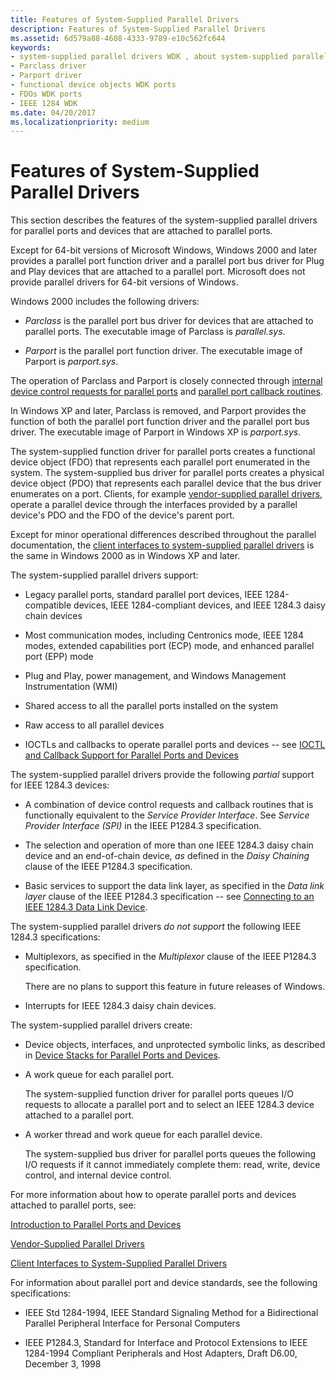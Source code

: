 ```yaml
---
title: Features of System-Supplied Parallel Drivers
description: Features of System-Supplied Parallel Drivers
ms.assetid: 6d579a88-4608-4333-9789-e10c562fc644
keywords:
- system-supplied parallel drivers WDK , about system-supplied parallel drivers
- Parclass driver
- Parport driver
- functional device objects WDK ports
- FDOs WDK ports
- IEEE 1284 WDK
ms.date: 04/20/2017
ms.localizationpriority: medium
---
```


# Features of System-Supplied Parallel Drivers





This section describes the features of the system-supplied parallel drivers for parallel ports and devices that are attached to parallel ports.

Except for 64-bit versions of Microsoft Windows, Windows 2000 and later provides a parallel port function driver and a parallel port bus driver for Plug and Play devices that are attached to a parallel port. Microsoft does not provide parallel drivers for 64-bit versions of Windows.

Windows 2000 includes the following drivers:

-   *Parclass* is the parallel port bus driver for devices that are attached to parallel ports. The executable image of Parclass is *parallel.sys*.

-   *Parport* is the parallel port function driver. The executable image of Parport is *parport.sys*.

The operation of Parclass and Parport is closely connected through [internal device control requests for parallel ports](https://docs.microsoft.com/windows-hardware/drivers/ddi/content/index) and [parallel port callback routines](https://docs.microsoft.com/windows-hardware/drivers/ddi/content/index).

In Windows XP and later, Parclass is removed, and Parport provides the function of both the parallel port function driver and the parallel port bus driver. The executable image of Parport in Windows XP is *parport.sys*.

The system-supplied function driver for parallel ports creates a functional device object (FDO) that represents each parallel port enumerated in the system. The system-supplied bus driver for parallel ports creates a physical device object (PDO) that represents each parallel device that the bus driver enumerates on a port. Clients, for example [vendor-supplied parallel drivers](vendor-supplied-parallel-drivers.md), operate a parallel device through the interfaces provided by a parallel device's PDO and the FDO of the device's parent port.

Except for minor operational differences described throughout the parallel documentation, the [client interfaces to system-supplied parallel drivers](https://docs.microsoft.com/windows-hardware/drivers/ddi/content/index) is the same in Windows 2000 as in Windows XP and later.

The system-supplied parallel drivers support:

-   Legacy parallel ports, standard parallel port devices, IEEE 1284-compatible devices, IEEE 1284-compliant devices, and IEEE 1284.3 daisy chain devices

-   Most communication modes, including Centronics mode, IEEE 1284 modes, extended capabilities port (ECP) mode, and enhanced parallel port (EPP) mode

-   Plug and Play, power management, and Windows Management Instrumentation (WMI)

-   Shared access to all the parallel ports installed on the system

-   Raw access to all parallel devices

-   IOCTLs and callbacks to operate parallel ports and devices -- see [IOCTL and Callback Support for Parallel Ports and Devices](ioctl-and-callback-support-for-parallel-ports-and-devices.md)

The system-supplied parallel drivers provide the following *partial* support for IEEE 1284.3 devices:

- A combination of device control requests and callback routines that is functionally equivalent to the *Service Provider Interface*. See *Service Provider Interface (SPI)* in the IEEE P1284.3 specification.

- The selection and operation of more than one IEEE 1284.3 daisy chain device and an end-of-chain device<em>, as</em> defined in the *Daisy Chaining* clause of the IEEE P1284.3 specification.

- Basic services to support the data link layer, as specified in the *Data link layer* clause of the IEEE P1284.3 specification -- see [Connecting to an IEEE 1284.3 Data Link Device](connecting-to-an-ieee-1284-3-data-link-device.md).

The system-supplied parallel drivers *do not support* the following IEEE 1284.3 specifications:

-   Multiplexors, as specified in the *Multiplexor* clause of the IEEE P1284.3 specification.

    There are no plans to support this feature in future releases of Windows.

-   Interrupts for IEEE 1284.3 daisy chain devices.

The system-supplied parallel drivers create:

-   Device objects, interfaces, and unprotected symbolic links, as described in [Device Stacks for Parallel Ports and Devices](device-stacks-for-parallel-ports-and-devices.md).

-   A work queue for each parallel port.

    The system-supplied function driver for parallel ports queues I/O requests to allocate a parallel port and to select an IEEE 1284.3 device attached to a parallel port.

-   A worker thread and work queue for each parallel device.

    The system-supplied bus driver for parallel ports queues the following I/O requests if it cannot immediately complete them: read, write, device control, and internal device control.

For more information about how to operate parallel ports and devices attached to parallel ports, see:

[Introduction to Parallel Ports and Devices](introduction-to-parallel-ports-and-devices.md)

[Vendor-Supplied Parallel Drivers](vendor-supplied-parallel-drivers.md)

[Client Interfaces to System-Supplied Parallel Drivers](https://docs.microsoft.com/windows-hardware/drivers/ddi/content/index)

For information about parallel port and device standards, see the following specifications:

-   IEEE Std 1284-1994, IEEE Standard Signaling Method for a Bidirectional Parallel Peripheral Interface for Personal Computers

-   IEEE P1284.3, Standard for Interface and Protocol Extensions to IEEE 1284-1994 Compliant Peripherals and Host Adapters, Draft D6.00, December 3, 1998

 

 




